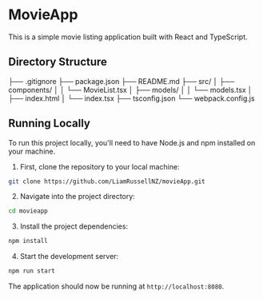 # MovieApp

This is a simple movie listing application built with React and TypeScript.

## Directory Structure

├── .gitignore
├── package.json
├── README.md
├── src/
│   ├── components/
│   │   └── MovieList.tsx
│   ├── models/
│   │   └── models.tsx
│   ├── index.html
│   └── index.tsx
├── tsconfig.json
└── webpack.config.js

## Running Locally

To run this project locally, you'll need to have Node.js and npm installed on your machine.

1. First, clone the repository to your local machine:

```sh
git clone https://github.com/LiamRussellNZ/movieApp.git
```

2. Navigate into the project directory:

```sh
cd movieapp
```

3. Install the project dependencies:

```sh
npm install
```

4. Start the development server:

```sh
npm run start
```

The application should now be running at `http://localhost:8080`.
```